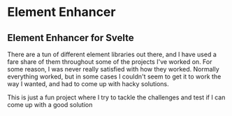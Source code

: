 # Element Enhancer

## Element Enhancer for Svelte

There are a tun of different element libraries out there, and I have used a fare share of them throughout some of the projects I've worked on. For some reason, I was never really satisfied with how they worked. Normally everything worked, but in some cases I couldn't seem to get it to work the way I wanted, and had to come up with hacky solutions.

This is just a fun project where I try to tackle the challenges and test if I can come up with a good solution
